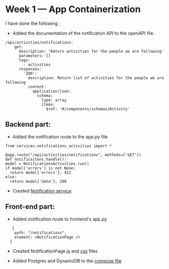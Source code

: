 # Week 1 — App Containerization
I have done the following :
* Added the documentation of the notification API to the openAPI file.

```
/api/activities/notifications:
    get:
      description: 'Return activities for the people we are following'
      parameters: []
      tags:
        - activities
      responses:
        '200':
          description: Return list of activities for the people we are following
          content:
            application/json:
              schema:
                type: array
                items:
                  $ref: '#/components/schemas/Activity'
```

## Backend part:
  * Added the notification route to the app.py file 
  
``` 
from services.notifications_activities import *

@app.route("/api/activities/notifications", methods=['GET'])
def notificaitons_handle():
model = NotificationsActivities.run()
if model['errors'] is not None:
  return model['errors'], 422
else:
  return model['data'], 200
```

  * Created [Notification service](../backend-flask/services/notifications_activities.py)

## Front-end part:
  * Added notification route to frontend's app.py 
```
   {
    path: "/notifications",
    element: <NotificationPage />
  }
```
  * Created NotificationPage [js](../frontend-react-js/src/pages/NotificationPage.js) and [css](../frontend-react-js/src/pages/NotificationPage.css) files 
  
* Added Postgres and DynamoDB to the [compose file](docker-compose.yml)
